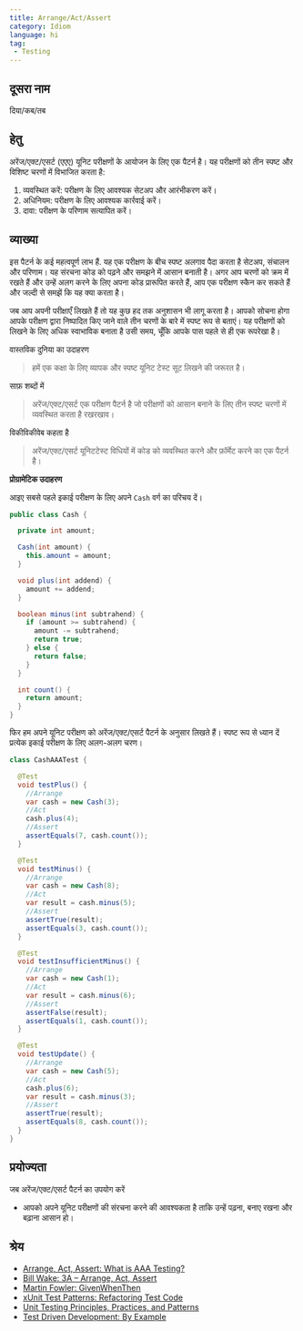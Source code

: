 ```yaml
---
title: Arrange/Act/Assert
category: Idiom
language: hi
tag:
 - Testing
---
```


## दूसरा नाम

दिया/कब/तब

## हेतु

अरेंज/एक्ट/एसर्ट (एएए) यूनिट परीक्षणों के आयोजन के लिए एक पैटर्न है।
यह परीक्षणों को तीन स्पष्ट और विशिष्ट चरणों में विभाजित करता है:

1. व्यवस्थित करें: परीक्षण के लिए आवश्यक सेटअप और आरंभीकरण करें।
2. अधिनियम: परीक्षण के लिए आवश्यक कार्रवाई करें।
3. दावा: परीक्षण के परिणाम सत्यापित करें।

## व्याख्या

इस पैटर्न के कई महत्वपूर्ण लाभ हैं. यह एक परीक्षण के बीच स्पष्ट अलगाव पैदा करता है
सेटअप, संचालन और परिणाम। यह संरचना कोड को पढ़ने और समझने में आसान बनाती है। अगर
आप चरणों को क्रम में रखते हैं और उन्हें अलग करने के लिए अपना कोड प्रारूपित करते हैं, आप एक परीक्षण स्कैन कर सकते हैं और
जल्दी से समझें कि यह क्या करता है।

जब आप अपनी परीक्षाएँ लिखते हैं तो यह कुछ हद तक अनुशासन भी लागू करता है। आपको सोचना होगा
आपके परीक्षण द्वारा निष्पादित किए जाने वाले तीन चरणों के बारे में स्पष्ट रूप से बताएं। यह परीक्षणों को लिखने के लिए अधिक स्वाभाविक बनाता है
उसी समय, चूँकि आपके पास पहले से ही एक रूपरेखा है।

वास्तविक दुनिया का उदाहरण

> हमें एक कक्षा के लिए व्यापक और स्पष्ट यूनिट टेस्ट सूट लिखने की जरूरत है।

साफ़ शब्दों में

> अरेंज/एक्ट/एसर्ट एक परीक्षण पैटर्न है जो परीक्षणों को आसान बनाने के लिए तीन स्पष्ट चरणों में व्यवस्थित करता है
> रखरखाव।

विकीविकीवेब कहता है

> अरेंज/एक्ट/एसर्ट यूनिटटेस्ट विधियों में कोड को व्यवस्थित करने और फ़ॉर्मेट करने का एक पैटर्न है।

**प्रोग्रामेटिक उदाहरण**

आइए सबसे पहले इकाई परीक्षण के लिए अपने `Cash` वर्ग का परिचय दें।

```java
public class Cash {

  private int amount;

  Cash(int amount) {
    this.amount = amount;
  }

  void plus(int addend) {
    amount += addend;
  }

  boolean minus(int subtrahend) {
    if (amount >= subtrahend) {
      amount -= subtrahend;
      return true;
    } else {
      return false;
    }
  }

  int count() {
    return amount;
  }
}
```

फिर हम अपने यूनिट परीक्षण को अरेंज/एक्ट/एसर्ट पैटर्न के अनुसार लिखते हैं। स्पष्ट रूप से ध्यान दें
प्रत्येक इकाई परीक्षण के लिए अलग-अलग चरण।

```java
class CashAAATest {

  @Test
  void testPlus() {
    //Arrange
    var cash = new Cash(3);
    //Act
    cash.plus(4);
    //Assert
    assertEquals(7, cash.count());
  }

  @Test
  void testMinus() {
    //Arrange
    var cash = new Cash(8);
    //Act
    var result = cash.minus(5);
    //Assert
    assertTrue(result);
    assertEquals(3, cash.count());
  }

  @Test
  void testInsufficientMinus() {
    //Arrange
    var cash = new Cash(1);
    //Act
    var result = cash.minus(6);
    //Assert
    assertFalse(result);
    assertEquals(1, cash.count());
  }

  @Test
  void testUpdate() {
    //Arrange
    var cash = new Cash(5);
    //Act
    cash.plus(6);
    var result = cash.minus(3);
    //Assert
    assertTrue(result);
    assertEquals(8, cash.count());
  }
}
```

## प्रयोज्यता

जब अरेंज/एक्ट/एसर्ट पैटर्न का उपयोग करें

* आपको अपने यूनिट परीक्षणों की संरचना करने की आवश्यकता है ताकि उन्हें पढ़ना, बनाए रखना और बढ़ाना आसान हो।

## श्रेय

* [Arrange, Act, Assert: What is AAA Testing?](https://blog.ncrunch.net/post/arrange-act-assert-aaa-testing.aspx)
* [Bill Wake: 3A – Arrange, Act, Assert](https://xp123.com/articles/3a-arrange-act-assert/)
* [Martin Fowler: GivenWhenThen](https://martinfowler.com/bliki/GivenWhenThen.html)
* [xUnit Test Patterns: Refactoring Test Code](https://www.amazon.com/gp/product/0131495054/ref=as_li_qf_asin_il_tl?ie=UTF8&tag=javadesignpat-20&creative=9325&linkCode=as2&creativeASIN=0131495054&linkId=99701e8f4af2f7e8dd50d720c9b63dbf)
* [Unit Testing Principles, Practices, and Patterns](https://www.amazon.com/gp/product/1617296279/ref=as_li_qf_asin_il_tl?ie=UTF8&tag=javadesignpat-20&creative=9325&linkCode=as2&creativeASIN=1617296279&linkId=74c75cf22a63c3e4758ae08aa0a0cc35)
* [Test Driven Development: By Example](https://www.amazon.com/gp/product/0321146530/ref=as_li_qf_asin_il_tl?ie=UTF8&tag=javadesignpat-20&creative=9325&linkCode=as2&creativeASIN=0321146530&linkId=5c63a93d8c1175b84ca5087472ef0e05)
